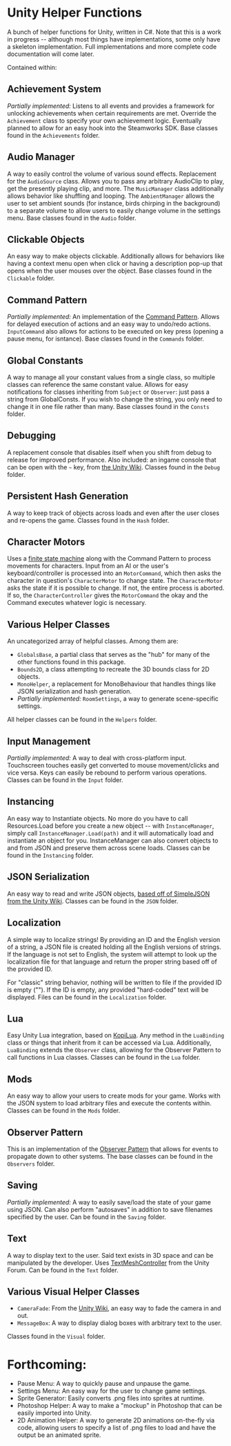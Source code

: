 # Unity Helper Functions

A bunch of helper functions for Unity, written in C#. Note that this is a work in progress -- although most things have implementations, some only have a skeleton implementation. Full implementations and more complete code documentation will come later.

Contained within:

## Achievement System

*Partially implemented:* Listens to all events and provides a framework for unlocking achievements when certain requirements are met. Override the `Achievement` class to specify your own achievement logic. Eventually planned to allow for an easy hook into the Steamworks SDK. Base classes found in the `Achievements` folder.

## Audio Manager

A way to easily control the volume of various sound effects. Replacement for the `AudioSource` class. Allows you to pass any arbitrary AudioClip to play, get the presently playing clip, and more. The `MusicManager` class additionally allows behavior like shuffling and looping. The `AmbientManager` allows the user to set ambient sounds (for instance, birds chirping in the background) to a separate volume to allow users to easily change volume in the settings menu. Base classes found in the `Audio` folder.

## Clickable Objects

An easy way to make objects clickable. Additionally allows for behaviors like having a context menu open when click or having a description pop-up that opens when the user mouses over the object. Base classes found in the `Clickable` folder.

## Command Pattern

*Partially implemented:* An implementation of the [Command Pattern](http://en.wikipedia.org/wiki/Command_pattern). Allows for delayed execution of actions and an easy way to undo/redo actions. `InputCommand` also allows for actions to be executed on key press (opening a pause menu, for isntance). Base classes found in the `Commands` folder.

## Global Constants

A way to manage all your constant values from a single class, so multiple classes can reference the same constant value. Allows for easy notifications for classes inheriting from `Subject` or `Observer`: just pass a string from GlobalConsts. If you wish to change the string, you only need to change it in one file rather than many. Base classes found in the `Consts` folder.

## Debugging

A replacement console that disables itself when you shift from debug to release for improved performance. Also included: an ingame console that can be open with the `~` key, from [the Unity Wiki](http://wiki.unity3d.com/index.php?title=DebugConsole). Classes found in the `Debug` folder.

## Persistent Hash Generation

A way to keep track of objects across loads and even after the user closes and re-opens the game. Classes found in the `Hash` folder.

## Character Motors

Uses a [finite state machine](http://en.wikipedia.org/wiki/Finite-state_machine) along with the Command Pattern to process movements for characters. Input from an AI or the user's keyboard/controller is processed into an `MotorCommand`, which then asks the character in question's `CharacterMotor` to change state. The `CharacterMotor` asks the state if it is possible to change. If not, the entire process is aborted. If so, the `CharacterController` gives the `MotorCommand` the okay and the Command executes whatever logic is necessary.

## Various Helper Classes

An uncategorized array of helpful classes. Among them are:

* `GlobalsBase`, a partial class that serves as the "hub" for many of the other functions found in this package.
* `Bounds2D`, a class attempting to recreate the 3D bounds class for 2D objects.
* `MonoHelper`, a replacement for MonoBehaviour that handles things like JSON serialization and hash generation.
* *Partially implemented:* `RoomSettings`, a way to generate scene-specific settings.

All helper classes can be found in the `Helpers` folder.

## Input Management

*Partially implemented:* A way to deal with cross-platform input. Touchscreen touches easily get converted to mouse movement/clicks and vice versa. Keys can easily be rebound to perform various operations. Classes can be found in the `Input` folder.

## Instancing

An easy way to Instantiate objects. No more do you have to call Resources.Load before you create a new object -- with `InstanceManager`, simply call `InstanceManager.Load(path)` and it will automatically load and instantiate an object for you. InstanceManager can also convert objects to and from JSON and preserve them across scene loads. Classes can be found in the `Instancing` folder.

## JSON Serialization

An easy way to read and write JSON objects, [based off of SimpleJSON from the Unity Wiki](http://wiki.unity3d.com/index.php/SimpleJSON). Classes can be found in the `JSON` folder.

## Localization

A simple way to localize strings! By providing an ID and the English version of a string, a JSON file is created holding all the English versions of strings. If the language is not set to English, the system will attempt to look up the localization file for that language and return the proper string based off of the provided ID.

For "classic" string behavior, nothing will be written to file if the provided ID is empty (""). If the ID is empty, any provided "hard-coded" text will be displayed. Files can be found in the `Localization` folder.

## Lua

Easy Unity Lua integration, based on [KopiLua](https://github.com/gfoot/kopilua). Any method in the `LuaBinding` class or things that inherit from it can be accessed via Lua. Additionally, `LuaBinding` extends the `Observer` class, allowing for the Observer Pattern to call functions in Lua classes. Classes can be found in the `Lua` folder.

## Mods

An easy way to allow your users to create mods for your game. Works with the JSON system to load arbitrary files and execute the contents within. Classes can be found in the `Mods` folder.

## Observer Pattern

This is an implementation of the [Observer Pattern](http://en.wikipedia.org/wiki/Observer_pattern) that allows for events to propagate down to other systems. The base classes can be found in the `Observers` folder.

## Saving

*Partially implemented:* A way to easily save/load the state of your game using JSON. Can also perform "autosaves" in addition to save filenames specified by the user. Can be found in the `Saving` folder.

## Text

A way to display text to the user. Said text exists in 3D space and can be manipulated by the developer. Uses [TextMeshController](http://forum.unity3d.com/threads/32227-3D-Text-Wrap) from the Unity Forum. Can be found in the `Text` folder.

## Various Visual Helper Classes

* `CameraFade`: From the [Unity Wiki](http://wiki.unity3d.com/index.php?title=FadeInOut), an easy way to fade the camera in and out.
* `MessageBox`: A way to display dialog boxes with arbitrary text to the user.

Classes found in the `Visual` folder.

# Forthcoming:

* Pause Menu: A way to quickly pause and unpause the game.
* Settings Menu: An easy way for the user to change game settings.
* Sprite Generator: Easily converts .png files into sprites at runtime.
* Photoshop Helper: A way to make a "mockup" in Photoshop that can be easily imported into Unity.
* 2D Animation Helper: A way to generate 2D animations on-the-fly via code, allowing users to specify a list of .png files to load and have the output be an animated sprite.
